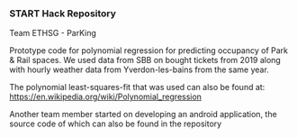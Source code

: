 ### START Hack Repository

Team ETHSG - ParKing

Prototype code for polynomial regression for predicting occupancy of Park & Rail spaces.
We used data from SBB on bought tickets from 2019 along with hourly weather data from Yverdon-les-bains from the same year.

The polynomial least-squares-fit that was used can also be found at: https://en.wikipedia.org/wiki/Polynomial_regression

Another team member started on developing an android application, the source code of which can also be found in the repository
